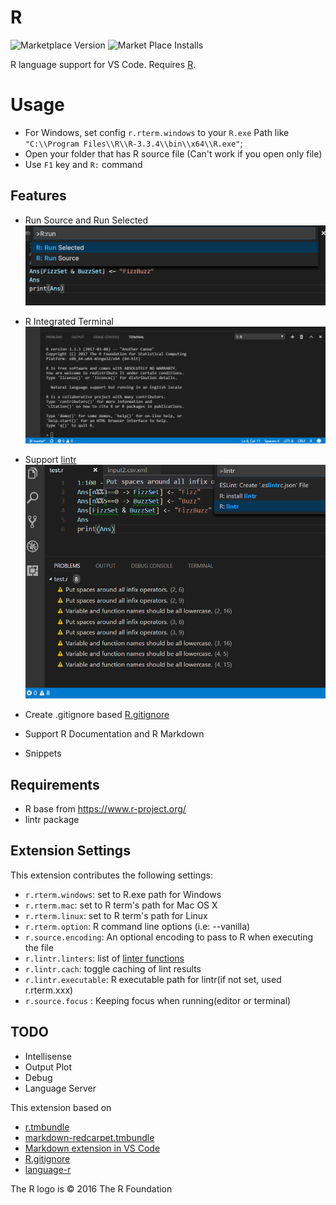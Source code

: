 # R
![Marketplace Version](http://vsmarketplacebadge.apphb.com/version/ikuyadeu.r.svg "Current Version")
![Market Place Installs](http://vsmarketplacebadge.apphb.com/installs/ikuyadeu.r.svg "Number of Installs")

R language support for VS Code.
Requires [R](https://www.r-project.org/).

# Usage
* For Windows, set config `r.rterm.windows` to your `R.exe` Path like `"C:\\Program Files\\R\\R-3.3.4\\bin\\x64\\R.exe"`;
* Open your folder that has R source file (Can't work if you open only file)
* Use `F1` key and `R:` command

## Features
* Run Source and Run Selected
![use Run .R](images/feature.png)

* R Integrated Terminal
![Create R terminal](images/terminal.png)

* Support [lintr](https://github.com/jimhester/lintr)
![lintr](images/lintr.png)
* Create .gitignore based [R.gitignore](https://github.com/github/gitignore/raw/master/R.gitignore)
* Support R Documentation and R Markdown
* Snippets

## Requirements
* R base from https://www.r-project.org/
* lintr package

## Extension Settings
This extension contributes the following settings:

* `r.rterm.windows`: set to R.exe path for Windows
* `r.rterm.mac`: set to R term's path for Mac OS X
* `r.rterm.linux`: set to R term's path for Linux
* `r.rterm.option`: R command line options (i.e: --vanilla)
* `r.source.encoding`: An optional encoding to pass to R when executing the file
* `r.lintr.linters`: list of [linter functions](https://github.com/jimhester/lintr#available-linters)
* `r.lintr.cach`: toggle caching of lint results
* `r.lintr.executable`: R executable path for lintr(if not set, used r.rterm.xxx)
* `r.source.focus` : Keeping focus when running(editor or terminal)

## TODO
* Intellisense
* Output Plot
* Debug
* Language Server

This extension based on 
* [r.tmbundle](https://github.com/textmate/r.tmbundle)
* [markdown-redcarpet.tmbundle](https://github.com/streeter/markdown-redcarpet.tmbundle)
* [Markdown extension in VS Code](https://github.com/Microsoft/vscode/blob/master/extensions/markdown/snippets/markdown.json)
* [R.gitignore](https://github.com/github/gitignore/raw/master/R.gitignore)
* [language-r](https://github.com/lee-dohm/language-r)

The R logo is © 2016 The R Foundation